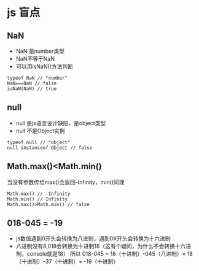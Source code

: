 # js 盲点 
## NaN
- NaN 是number类型
- NaN不等于NaN
- 可以用isNaN()方法判断
```
typeof NaN // "number"
NaN===NaN // false
isNaN(NaN) // true
```
## null
- null 是js语言设计缺陷，是object类型
- null 不是Object实例
```
typeof null // "object"
null instanceof Object // false
```
## Math.max()<Math.min()
当没有参数传给max()会返回-Infinity，min()同理
```
Math.max() // -Infinity
Math.min() // Infinity
Math.max()>Math.min() // false
```
## 018-045 = -19
- js数值遇到0开头会转换为八进制，遇到0X开头会转换为十六进制
- 八进制没有8,018会转换为十进制18（这有个疑问，为什么不会转换十六进制，console就是18）
所以 018-045 = 18（十进制）-045（八进制）= 18（十进制）-37（十进制）= -19（十进制）
